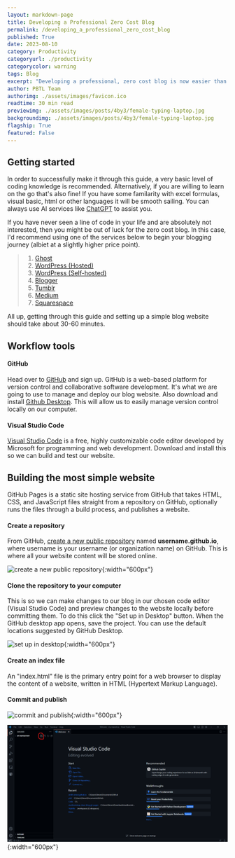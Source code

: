 ```yaml
---
layout: markdown-page
title: Developing a Professional Zero Cost Blog
permalink: /developing_a_professional_zero_cost_blog
published: True
date: 2023-08-10
category: Productivity
categoryurl: ./productivity
categorycolor: warning
tags: Blog
excerpt: "Developing a professional, zero cost blog is now easier than ever thanks to these tools and services. This is the exact roadmap I used to create this blog, and you can do it to."
author: PBTL Team
authorimg: ./assets/images/favicon.ico
readtime: 30 min read
previewimg: ./assets/images/posts/4by3/female-typing-laptop.jpg
backgroundimg: ./assets/images/posts/4by3/female-typing-laptop.jpg
flagship: True
featured: False
---
```


## Getting started
In order to successfully make it through this guide, a very basic level of coding knowledge is recommended. Alternatively, if you are willing to learn on the go that's also fine! If you have some familarity with excel formulas, visual basic, html or other languages it will be smooth sailing. You can always use AI services like [ChatGPT](https://chat.openai.com/) to assist you.

If you have never seen a line of code in your life and are absolutely not interested, then you might be out of luck for the zero cost blog. In this case, I'd recommend using one of the services below to begin your blogging journey (albiet at a slightly higher price point).

>1. [Ghost](https://ghost.org/)
>2. [WordPress (Hosted)](https://wordpress.com/)
>3. [WordPress (Self-hosted)](https://wordpress.org/)
>4. [Blogger](https://www.blogger.com/)
>5. [Tumblr](https://www.tumblr.com/)
>6. [Medium](https://medium.com/)
>7. [Squarespace](https://www.squarespace.com/)

All up, getting through this guide and setting up a simple blog website should take about 30-60 minutes.

## Workflow tools
#### GitHub
Head over to [GitHub](https://github.com/) and sign up. GitHub is a web-based platform for version control and collaborative software development. It's what we are going to use to manage and deploy our blog website. Also download and install [Github Desktop](https://desktop.github.com/). This will allow us to easily manage version control locally on our computer.

#### Visual Studio Code

[Visual Studio Code](https://code.visualstudio.com/) is a free, highly customizable code editor developed by Microsoft for programming and web development. Download and install this so we can build and test our website.

## Building the most simple website

GitHub Pages is a static site hosting service from GitHub that takes HTML, CSS, and JavaScript files straight from a repository on GitHub, optionally runs the files through a build process, and publishes a website.

#### Create a repository

From GitHub, [create a new public repository](https://github.com/new) named **username.github.io**, where username is your username (or organization name) on GitHub. This is where all your website content will be stored online.

![create a new public repository](https://pages.github.com/images/user-repo@2x.png){:width="600px"}

#### Clone the repository to your computer

This is so we can make changes to our blog in our chosen code editor (Visual Studio Code) and preview changes to the website locally before committing them. To do this click the "Set up in Desktop" button. When the GitHub desktop app opens, save the project. You can use the default locations suggested by GitHub Desktop.

![set up in desktop](https://pages.github.com/images/setup-in-desktop@2x.png){:width="600px"}

#### Create an index file
An "index.html" file is the primary entry point for a web browser to display the content of a website, written in HTML (Hypertext Markup Language).

#### Commit and publish
![commit and publish](https://pages.github.com/images/desktop-demo@2x.gif){:width="600px"}

![visual studio code create new file](./assets/images/posts/screensnips/visual-studio-new-file.png){:width="600px"}